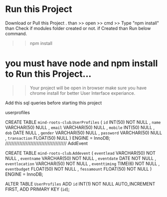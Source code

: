 # Run this Project 

Download or Pull this Project .
than >> open >> cmd >> Type "npm install"
than Check if modules folder created or not.
if Created than Run below command.
>> npm install 

# you  must have node and npm install to Run this Project...

>>Your project will be open in browser make sure you have chrome install for better  User Interface experiance.


Add this sql queries before starting this project

userprofiles

CREATE TABLE `mind-roots-club`.`UserProfiles` ( `id` INT(50) NOT NULL ,  `name` VARCHAR(50) NULL ,  `email` VARCHAR(50) NULL ,  `mobile` INT(50) NULL ,  `dob` DATE NULL ,  `gender` VARCHAR(50) NULL ,  `password` VARCHAR(50) NULL ,  `transaction` FLOAT(50) NULL ) ENGINE = InnoDB;
///////////////////////////////////////
AddEvent

CREATE TABLE `mind-roots-club`.`Addevent` ( `eventlead` VARCHAR(50) NOT NULL ,  `eventname` VARCHAR(50) NOT NULL ,  `eventdate` DATE NOT NULL ,  `eventlocation` VARCHAR(50) NOT NULL ,  `eventtiming` TIME(6) NOT NULL ,  `eventbudget` FLOAT(50) NOT NULL ,  `fessamount` FLOAT(50) NOT NULL ) ENGINE = InnoDB;

ALTER TABLE `UserProfiles` ADD `id` INT(1) NOT NULL AUTO_INCREMENT FIRST, ADD PRIMARY KEY (`id`);
